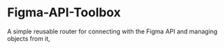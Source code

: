 # Figma-API-Toolbox
A simple reusable router for connecting with the Figma API and managing objects from it,
